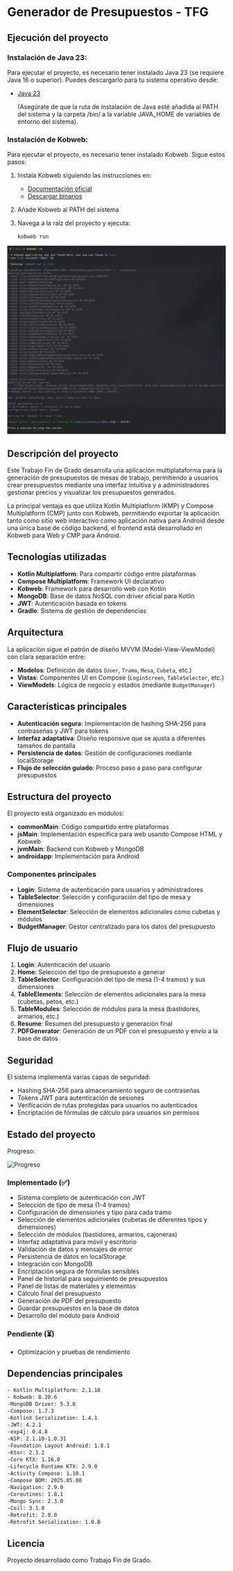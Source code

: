 # Generador de Presupuestos - TFG

## Ejecución del proyecto

### Instalación de Java 23:

Para ejecutar el proyecto, es necesario tener instalado Java 23 (se requiere Java 16 o superior). Puedes descargarlo para tu sistema operativo desde:

- [Java 23](https://www.oracle.com/java/technologies/javase/jdk23-archive-downloads.html)
  
  (Asegúrate de que la ruta de instalación de Java esté añadida al PATH del sistema y la carpeta /bin/ a la variable JAVA_HOME de variables de entorno del sistema).


### Instalación de Kobweb:

Para ejecutar el proyecto, es necesario tener instalado Kobweb. Sigue estos pasos:

1. Instala Kobweb siguiendo las instrucciones en:
   - [Documentación oficial](https://kobweb.varabyte.com/docs/getting-started/gettingkobweb)
   - [Descargar binarios](https://github.com/varabyte/kobweb-cli/releases/tag/v0.9.18)

2. Añade Kobweb al PATH del sistema

3. Navega a la raíz del proyecto y ejecuta:
   ```
   kobweb run
   ```

![Kobweb Run](KobwebRun.png)

## Descripción del proyecto

Este Trabajo Fin de Grado desarrolla una aplicación multiplataforma para la generación de presupuestos de mesas de trabajo, permitiendo a usuarios crear presupuestos mediante una interfaz intuitiva y a administradores gestionar precios y visualizar los presupuestos generados.

La principal ventaja es que utiliza Kotlin Multiplatform (KMP) y Compose Multiplatform (CMP) junto con Kobweb, permitiendo exportar la aplicación tanto como sitio web interactivo como aplicación nativa para Android desde una única base de código backend, el frontend está desarrollado en Kobweb para Web y CMP para Android.

## Tecnologías utilizadas

- **Kotlin Multiplatform**: Para compartir código entre plataformas
- **Compose Multiplatform**: Framework UI declarativo
- **Kobweb**: Framework para desarrollo web con Kotlin
- **MongoDB**: Base de datos NoSQL con driver oficial para Kotlin
- **JWT**: Autenticación basada en tokens
- **Gradle**: Sistema de gestión de dependencias

## Arquitectura

La aplicación sigue el patrón de diseño MVVM (Model-View-ViewModel) con clara separación entre:
- **Modelos**: Definición de datos (`User`, `Tramo`, `Mesa`, `Cubeta`, etc.)
- **Vistas**: Componentes UI en Compose (`LoginScreen`, `TableSelector`, etc.)
- **ViewModels**: Lógica de negocio y estados (mediante `BudgetManager`)

## Características principales

- **Autenticación segura**: Implementación de hashing SHA-256 para contraseñas y JWT para tokens
- **Interfaz adaptativa**: Diseño responsive que se ajusta a diferentes tamaños de pantalla
- **Persistencia de datos**: Gestión de configuraciones mediante localStorage
- **Flujo de selección guiado**: Proceso paso a paso para configurar presupuestos

## Estructura del proyecto

El proyecto está organizado en módulos:

- **commonMain**: Código compartido entre plataformas
- **jsMain**: Implementación específica para web usando Compose HTML y Kobweb
- **jvmMain**: Backend con Kobweb y MongoDB
- **androidapp**: Implementación para Android

### Componentes principales

- **Login**: Sistema de autenticación para usuarios y administradores
- **TableSelector**: Selección y configuración del tipo de mesa y dimensiones
- **ElementSelector**: Selección de elementos adicionales como cubetas y módulos
- **BudgetManager**: Gestor centralizado para los datos del presupuesto

## Flujo de usuario

1. **Login**: Autenticación del usuario
2. **Home**: Selección del tipo de presupuesto a generar
3. **TableSelector**: Configuración del tipo de mesa (1-4 tramos) y sus dimensiones
4. **TableElements**: Selección de elementos adicionales para la mesa (cubetas, petos, etc.)
5. **TableModules**: Selección de módulos para la mesa (bastidores, armarios, etc.)
6. **Resume**: Resumen del presupuesto y generación final
7. **PDFGenerator**: Generación de un PDF con el presupuesto y envío a la base de datos

## Seguridad

El sistema implementa varias capas de seguridad:
- Hashing SHA-256 para almacenamiento seguro de contraseñas
- Tokens JWT para autenticación de sesiones
- Verificación de rutas protegidas para usuarios no autenticados
- Encriptación de fórmulas de cálculo para usuarios sin permisos

## Estado del proyecto

Progreso:

![Progreso](https://progress-bar.xyz/97)

### Implementado (✅)
- Sistema completo de autenticación con JWT
- Selección de tipo de mesa (1-4 tramos)
- Configuración de dimensiones y tipo para cada tramo
- Selección de elementos adicionales (cubetas de diferentes tipos y dimensiones)
- Selección de módulos (bastidores, armarios, cajoneras)
- Interfaz adaptativa para móvil y escritorio
- Validación de datos y mensajes de error
- Persistencia de datos en localStorage
- Integración con MongoDB
- Encriptación segura de fórmulas sensibles
- Panel de historial para seguimiento de presupuestos
- Panel de listas de materiales y elementos
- Cálculo final del presupuesto
- Generación de PDF del presupuesto
- Guardar presupuestos en la base de datos
- Desarrollo del módulo para Android

### Pendiente (⏳)
- Optimización y pruebas de rendimiento

## Dependencias principales

```
- Kotlin Multiplatform: 2.1.10
- Kobweb: 0.20.6
-MongoDB Driver: 5.3.0
-Compose: 1.7.3
-KotlinX Serialization: 1.4.1
-JWT: 4.2.1
-exp4j: 0.4.8
-KSP: 2.1.10-1.0.31
-Foundation Layout Android: 1.8.1
-Ktor: 2.3.2
-Core KTX: 1.16.0
-Lifecycle Runtime KTX: 2.9.0
-Activity Compose: 1.10.1
-Compose BOM: 2025.05.00
-Navigation: 2.9.0
-Coroutines: 1.8.1
-Mongo Sync: 2.3.0
-Coil: 3.1.0
-Retrofit: 2.9.0
-Retrofit Serialization: 1.0.0
```

## Licencia

Proyecto desarrollado como Trabajo Fin de Grado.